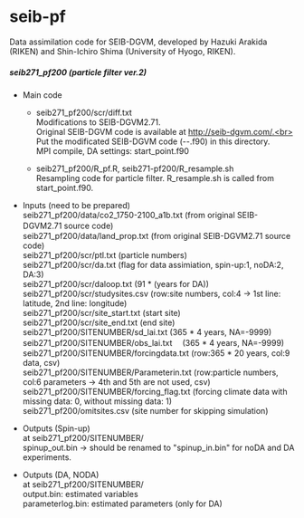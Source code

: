 # seib-pf
Data assimilation code for SEIB-DGVM, developed by Hazuki Arakida (RIKEN) and Shin-Ichiro Shima (University of Hyogo, RIKEN).

##### seib271_pf200 (particle filter ver.2) #####
- Main code<br>
  - seib271_pf200/scr/diff.txt<br>
    Modifications to SEIB-DGVM2.71.<br>
    Original SEIB-DGVM code is available at http://seib-dgvm.com/.<br>
    Put the modificated SEIB-DGVM code (--.f90) in this directory.<br>
    MPI compile, DA settings: start_point.f90<br>    
             
  - seib271_pf200/R_pf.R, seib271-pf200/R_resample.sh<br>
    Resampling code for particle filter. R_resample.sh is called from start_point.f90.<br>

- Inputs (need to be prepared) <br>
  seib271_pf200/data/co2_1750-2100_a1b.txt (from original SEIB-DGVM2.71 source code)　<br>
  seib271_pf200/data/land_prop.txt (from original SEIB-DGVM2.71 source code)  <br>
  seib271_pf200/scr/ptl.txt (particle numbers)<br>
  seib271_pf200/scr/da.txt (flag for data assimiation, spin-up:1, noDA:2, DA:3)<br>
  seib271_pf200/scr/daloop.txt (91 * (years for DA))<br>
  seib271_pf200/scr/studysites.csv (row:site numbers, col:4 -> 1st line: latitude, 2nd line: longitude)<br>
  seib271_pf200/scr/site_start.txt (start site)<br>
  seib271_pf200/scr/site_end.txt (end site)<br>
  seib271_pf200/SITENUMBER/sd_lai.txt (365 * 4 years, NA=-9999)<br>
  seib271_pf200/SITENUMBER/obs_lai.txt　 (365 * 4 years, NA=-9999)<br>
  seib271_pf200/SITENUMBER/forcingdata.txt (row:365 * 20 years, col:9 data, csv)<br>
  seib271_pf200/SITENUMBER/Parameterin.txt (row:particle numbers, col:6 parameters -> 4th and 5th are not used, csv)<br>
  seib271_pf200/SITENUMBER/forcing_flag.txt (forcing climate data with missing data: 0, without missing data: 1)<br>
  seib271_pf200/omitsites.csv (site number for skipping simulation)<br>

- Outputs (Spin-up)<br>
  at seib271_pf200/SITENUMBER/<br>
  spinup_out.bin
  -> should be renamed to "spinup_in.bin" for noDA and DA experiments.
  
- Outputs (DA, NODA)<br>
  at seib271_pf200/SITENUMBER/<br>
  output.bin: estimated variables<br>
  parameterlog.bin: estimated parameters (only for DA)


